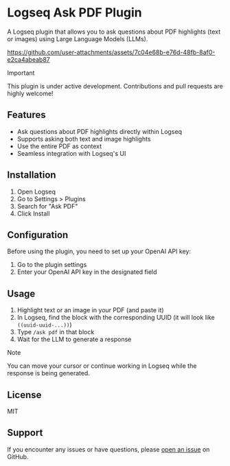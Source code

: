 # Logseq Ask PDF Plugin

A Logseq plugin that allows you to ask questions about PDF highlights (text or images) using Large Language Models (LLMs).

https://github.com/user-attachments/assets/7c04e68b-e76d-48fb-8af0-e2ca4abeab87

> [!Important]
> This plugin is under active development. Contributions and pull requests are highly welcome!

## Features

- Ask questions about PDF highlights directly within Logseq
- Supports asking both text and image highlights
- Use the entire PDF as context
- Seamless integration with Logseq's UI

## Installation

1. Open Logseq
2. Go to Settings > Plugins
3. Search for "Ask PDF"
4. Click Install

## Configuration

Before using the plugin, you need to set up your OpenAI API key:

1. Go to the plugin settings
2. Enter your OpenAI API key in the designated field

## Usage

1. Highlight text or an image in your PDF (and paste it)
2. In Logseq, find the block with the corresponding UUID (it will look like `((uuid-uuid-...))`)
3. Type `/ask pdf` in that block
4. Wait for the LLM to generate a response

> [!Note]
> You can move your cursor or continue working in Logseq while the response is being generated.

## License

MIT

## Support

If you encounter any issues or have questions, please [open an issue](https://github.com/hi-jin/logseq-ask-pdf-plugin/issues) on GitHub.
